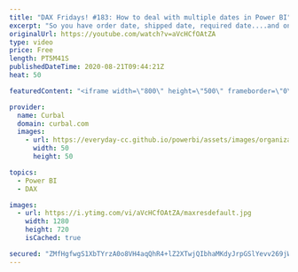 ```yaml
---
title: "DAX Fridays! #183: How to deal with multiple dates in Power BI"
excerpt: "So you have order date, shipped date, required date....and only one calendar. How do you manage that in power bi and DAX?  This scenario is often called role playing dimensions and in this video I will show you two ways to solve it. :) Happy Friday!!  Links to videos mentioned: Introduction to data modeling:"
originalUrl: https://youtube.com/watch?v=aVcHCfOAtZA
type: video
price: Free
length: PT5M41S
publishedDateTime: 2020-08-21T09:44:21Z
heat: 50

featuredContent: "<iframe width=\"800\" height=\"500\" frameborder=\"0\" src=\"https://www.youtube.com/embed/aVcHCfOAtZA\" allow=\"accelerometer; autoplay; encrypted-media; gyroscope; picture-in-picture\" allowfullscreen></iframe>"

provider:
  name: Curbal
  domain: curbal.com
  images:
    - url: https://everyday-cc.github.io/powerbi/assets/images/organizations/curbal.com-50x50.jpg
      width: 50
      height: 50

topics:
  - Power BI
  - DAX

images:
  - url: https://i.ytimg.com/vi/aVcHCfOAtZA/maxresdefault.jpg
    width: 1280
    height: 720
    isCached: true

secured: "ZMfHgfwgS1XbTYrzA0o8VH4aqQhR4+lZ2XTwjQIbhaMKdyJrpGSlYevv269jWfwqQCrdTNlXA1UiLHnQ/WKZYUCYTZpJi19IN8c/U4j5UKZiREWLb5BbkoNIkj1AaAR7eRWVIlJFJ+CPNliO58uO+e9umvJ9mYFsbD50M9Q1Q2CgAP7T5RgKIIPJ7FEoU0FZpfGwfMNCwZ2qF52AcONXI3q+HHNVPa9Qhorm32EE9gh8vNvd9pDkKd6WuDVpL6ZqTYZYXEWVTBuCe+vkux+ZlRKBu5YYHcsLumIsPvSSuZALyLxozEqYOC+/0hZ23siN2wm48FjhRWMB+CuWihKsC+hkXtuFmn/fTQak1xVz0k3WZbFd/WCl+s7RTrfpw+DWyAsbDEzcG9HgD3GtqlEku6cJZxdzZp4wqyNgLi0VeNY=;C3ah5f9Fi3ReWafJxkQ1vw=="
---
```


